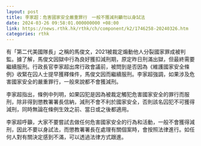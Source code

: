 ```yaml
---
layout: post
title: 李家超：危害國家安全嚴重罪行　一般不獲減刑籲勿以身試法
date: 2024-03-26 09:58:01.000000000 +08:00
link: https://news.rthk.hk/rthk/ch/component/k2/1746258-20240326.htm
categories: rthk
---
```


有「第二代美國隊長」之稱的馬俊文，2021被裁定煽動他人分裂國家罪成被判監。據了解，馬俊文因獄中行為良好獲扣減刑期，原定昨日刑滿出獄，但最終需要繼續服刑。行政長官李家超出席行政會議前，被問到是否因為《維護國家安全條例》收緊在囚人士提早獲釋條件，馬俊文因而繼續服刑。李家超強調，如果涉及危害國家安全的嚴重罪行，一般來說都不會獲減刑。

李家超指出，條例中列明，如果囚犯是因為被裁定觸犯危害國家安全的罪行而服刑，除非得到懲教署署長信納，減刑不會不利於國家安全，否則該名囚犯不可獲得減刑，同時無論在條例生效之前、當日或之後都適用。

李家超呼籲，大家不要嘗試去做任何危害國家安全的行為和活動，一般不會獲得減刑，因此不要以身試法，而懲教署署長在處理有關個案時，會按照法律進行。如任何人對有關決定感到不滿，可以透過法律方式跟進。
